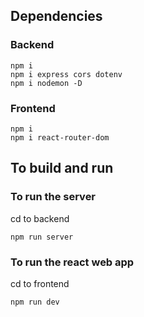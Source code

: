 ## Dependencies
### Backend
```
npm i
npm i express cors dotenv
npm i nodemon -D
```

### Frontend 
```
npm i
npm i react-router-dom
```

## To build and run
### To run the server
cd to backend
```
npm run server
```

### To run the react web app
cd to frontend
```
npm run dev
```